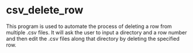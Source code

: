 # csv_delete_row

This program is used to automate the process of deleting a row from multiple .csv files.
It will ask the user to input a directory and a row number and then edit the .csv files
along that directory by deleting the specified row.
